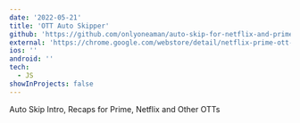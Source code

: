 ```yaml
---
date: '2022-05-21'
title: 'OTT Auto Skipper'
github: 'https://github.com/onlyoneaman/auto-skip-for-netflix-and-prime'
external: 'https://chrome.google.com/webstore/detail/netflix-prime-ott-auto-sk/dempbimengdgfdahpccphckokknnappl'
ios: ''
android: ''
tech:
  - JS
showInProjects: false
---
```


Auto Skip Intro, Recaps for Prime, Netflix and Other OTTs
